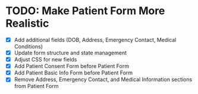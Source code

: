 # TODO: Make Patient Form More Realistic

- [x] Add additional fields (DOB, Address, Emergency Contact, Medical Conditions)
- [x] Update form structure and state management
- [x] Adjust CSS for new fields
- [x] Add Patient Consent Form before Patient Form
- [x] Add Patient Basic Info Form before Patient Form
- [x] Remove Address, Emergency Contact, and Medical Information sections from Patient Form
